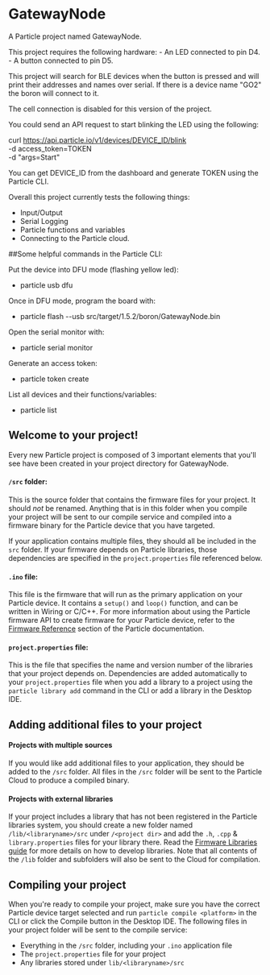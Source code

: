 # GatewayNode

A Particle project named GatewayNode.

This project requires the following hardware:
    - An LED connected to pin D4.
    - A button connected to pin D5.

This project will search for BLE devices when the button is pressed and will print their addresses and names over serial.
If there is a device name "GO2" the boron will connect to it.

The cell connection is disabled for this version of the project.

You could send an API request to start blinking the LED using the following:

curl https://api.particle.io/v1/devices/DEVICE_ID/blink \
     -d access_token=TOKEN \
     -d "args=Start"

You can get DEVICE_ID from the dashboard and generate TOKEN using the Particle CLI.

Overall this project currently tests the following things:
- Input/Output
- Serial Logging
- Particle functions and variables
- Connecting to the Particle cloud.

##Some helpful commands in the Particle CLI:

Put the device into DFU mode (flashing yellow led):
- particle usb dfu

Once in DFU mode, program the board with:
- particle flash --usb src/target/1.5.2/boron/GatewayNode.bin

Open the serial monitor with:
- particle serial monitor

Generate an access token:
- particle token create

List all devices and their functions/variables:
- particle list

## Welcome to your project!

Every new Particle project is composed of 3 important elements that you'll see have been created in your project directory for GatewayNode.

#### ```/src``` folder:  
This is the source folder that contains the firmware files for your project. It should *not* be renamed. 
Anything that is in this folder when you compile your project will be sent to our compile service and compiled into a firmware binary for the Particle device that you have targeted.

If your application contains multiple files, they should all be included in the `src` folder. If your firmware depends on Particle libraries, those dependencies are specified in the `project.properties` file referenced below.

#### ```.ino``` file:
This file is the firmware that will run as the primary application on your Particle device. It contains a `setup()` and `loop()` function, and can be written in Wiring or C/C++. For more information about using the Particle firmware API to create firmware for your Particle device, refer to the [Firmware Reference](https://docs.particle.io/reference/firmware/) section of the Particle documentation.

#### ```project.properties``` file:  
This is the file that specifies the name and version number of the libraries that your project depends on. Dependencies are added automatically to your `project.properties` file when you add a library to a project using the `particle library add` command in the CLI or add a library in the Desktop IDE.

## Adding additional files to your project

#### Projects with multiple sources
If you would like add additional files to your application, they should be added to the `/src` folder. All files in the `/src` folder will be sent to the Particle Cloud to produce a compiled binary.

#### Projects with external libraries
If your project includes a library that has not been registered in the Particle libraries system, you should create a new folder named `/lib/<libraryname>/src` under `/<project dir>` and add the `.h`, `.cpp` & `library.properties` files for your library there. Read the [Firmware Libraries guide](https://docs.particle.io/guide/tools-and-features/libraries/) for more details on how to develop libraries. Note that all contents of the `/lib` folder and subfolders will also be sent to the Cloud for compilation.

## Compiling your project

When you're ready to compile your project, make sure you have the correct Particle device target selected and run `particle compile <platform>` in the CLI or click the Compile button in the Desktop IDE. The following files in your project folder will be sent to the compile service:

- Everything in the `/src` folder, including your `.ino` application file
- The `project.properties` file for your project
- Any libraries stored under `lib/<libraryname>/src`
